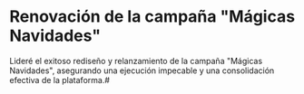 #  Renovación de la campaña "Mágicas Navidades"
Lideré el exitoso rediseño y relanzamiento de la campaña "Mágicas Navidades", asegurando una ejecución impecable y una consolidación efectiva de la plataforma.#